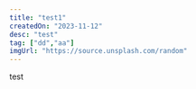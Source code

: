 ```yaml
---
title: "test1"
createdOn: "2023-11-12"
desc: "test"
tag: ["dd","aa"]
imgUrl: "https://source.unsplash.com/random"
---
```


test